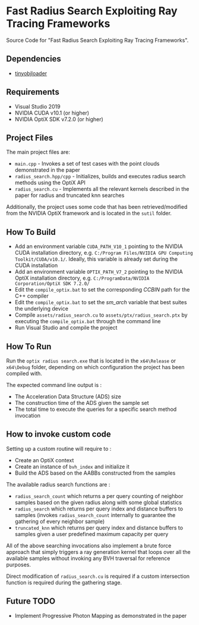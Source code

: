 # Fast Radius Search Exploiting Ray Tracing Frameworks
Source Code for "Fast Radius Search Exploiting Ray Tracing Frameworks".

## Dependencies

- [tinyobjloader](https://github.com/tinyobjloader/tinyobjloader)

## Requirements

- Visual Studio 2019
- NVIDIA CUDA v10.1 (or higher)
- NVIDIA OptiX SDK v7.2.0 (or higher)

## Project Files

The main project files are:

- `main.cpp` - Invokes a set of test cases with the point clouds demonstrated in the paper
- `radius_search.hpp/cpp` - Initializes, builds and executes radius search methods using the OptiX API
- `radius_search.cu` - Implements all the relevant kernels described in the paper for radius and truncated knn searches

Additionally, the project uses some code that has been retrieved/modified from the NVIDIA OptiX framework and is located in the `sutil` folder.

## How To Build

- Add an environment variable `CUDA_PATH_V10_1` pointing to the NVIDIA CUDA installation directory, e.g. `C:/Program Files/NVIDIA GPU Computing Toolkit/CUDA/v10.1/`. Ideally, this variable is already set during the CUDA installation
- Add an environment variable `OPTIX_PATH_V7_2` pointing to the NVIDIA OptiX installation directory, e.g. `C:/ProgramData/NVIDIA Corporation/OptiX SDK 7.2.0/`
- Edit the `compile_optix.bat` to set the corresponding *CCBIN* path for the C++ compiler
- Edit the `compile_optix.bat` to set the *sm_arch* variable that best suites the underlying device
- Compile `assets/radius_search.cu` to `assets/ptx/radius_search.ptx` by executing the `compile_optix.bat` through the command line
- Run Visual Studio and compile the project

## How To Run

Run the `optix radius search.exe` that is located in the `x64\Release` or `x64\Debug` folder, depending on which configuration the project has been compiled with.

The expected command line output is :

- The Acceleration Data Structure (ADS) size
- The construction time of the ADS given the sample set
- The total time to execute the queries for a specific search method invocation

## How to invoke custom code

Setting up a custom routine will require to :
- Create an OptiX context
- Create an instance of `bvh_index` and initialize it
- Build the ADS based on the AABBs constructed from the samples

The available radius search functions are :
- `radius_search_count` which returns a per query counting of neighbor samples based on the given radius along with some global statistics
- `radius_search` which returns per query index and distance buffers to samples (invokes `radius_search_count` internally to guarantee the gathering of every neighbor sample)
- `truncated_knn` which returns per query index and distance buffers to samples given a user predefined maximum capacity per query

All of the above searching invocations also implement a brute force approach that simply triggers a ray generation kernel that loops over
all the available samples without invoking any BVH traversal for reference purposes.

Direct modification of `radius_search.cu` is required if a custom intersection function is required during the gathering stage.

## Future TODO

- Implement Progressive Photon Mapping as demonstrated in the paper